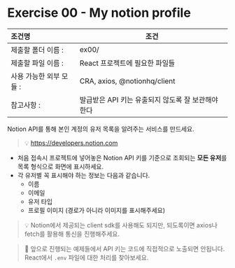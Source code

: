 # Exercise 00 - My notion profile

| 조건명                | 조건                                    |
| :------------------ | -------------------------------------- |
| 제출할 폴더 이름 :      | ex00/                                  |
| 제출할 파일 이름 :      | React 프로젝트에 필요한 파일들               |
| 사용 가능한 외부 모듈 :  | CRA, axios, @notionhq/client           |
| 참고사항 :            | 발급받은 API 키는 유출되지 않도록 잘 보관해야 한다 |

Notion API를 통해 본인 계정의 유저 목록을 알려주는 서비스를 만드세요.

> 💡 https://developers.notion.com

- 처음 접속시 프로젝트에 넣어놓은 Notion API 키를 기준으로 조회되는 **모든 유저**를 목록 형식으로 화면에 표시하세요.
- 각 유저별 꼭 표시해야 하는 정보는 다음과 같습니다.
  - 이름
  - 이메일
  - 유저 타입
  - 프로필 이미지 (경로가 아니라 이미지를 표시해주세요)

> 💡 Notion에서 제공되는 client sdk를 사용해도 되지만, 되도록이면 axios나 fetch를 활용해 통신을 진행해주세요.

> 🚨 앞으로 진행되는 예제들에서 API 키는 코드에 직접적으로 노출되면 안됩니다. React에서 `.env` 파일에 대한 처리를 찾아보세요.
